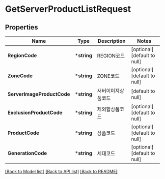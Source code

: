 # GetServerProductListRequest

## Properties
Name | Type | Description | Notes
------------ | ------------- | ------------- | -------------
**RegionCode** | ***string** | REGION코드 | [optional] [default to null]
**ZoneCode** | ***string** | ZONE코드 | [optional] [default to null]
**ServerImageProductCode** | ***string** | 서버이미지상품코드 | [default to null]
**ExclusionProductCode** | ***string** | 제외할상품코드 | [optional] [default to null]
**ProductCode** | ***string** | 상품코드 | [optional] [default to null]
**GenerationCode** | ***string** | 세대코드 | [optional] [default to null]

[[Back to Model list]](../README.md#documentation-for-models) [[Back to API list]](../README.md#documentation-for-api-endpoints) [[Back to README]](../README.md)


